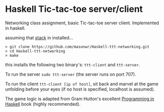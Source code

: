 # Haskell Tic-tac-toe server/client

Networking class assignment, basic Tic-tac-toe server client. Implemented in haskell.

assuming that [stack](https://docs.haskellstack.org/en/stable/README/) in installed...


``` shellsession
> git clone https://github.com/masonwr/Haskell-ttt-networking.git
> cd Haskell-ttt-networking
> make
```

this installs the following two binary's: `ttt-client` and `ttt-server`. 

To run the server `sudo ttt-server` (the server runs on port 707). 

To run the client `ttt-client [ip of host]`, sit back and marvel at
the game unfolding before your eyes (if no host is specified, localhost is assumed). 


The game logic is adapted from Gram Hutton's excellent [Programming in
Haskell](http://www.cs.nott.ac.uk/~pszgmh/pih.html) book (highly recommended).



<!--  LocalWords:  tac shellsession cd ttt sudo ip localhost
 -->
